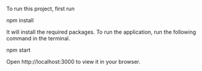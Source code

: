 To run this project, first run

npm install

It will install the required packages. To run the application, run the following command in the terminal.

npm start

Open http://localhost:3000 to view it in your browser.

